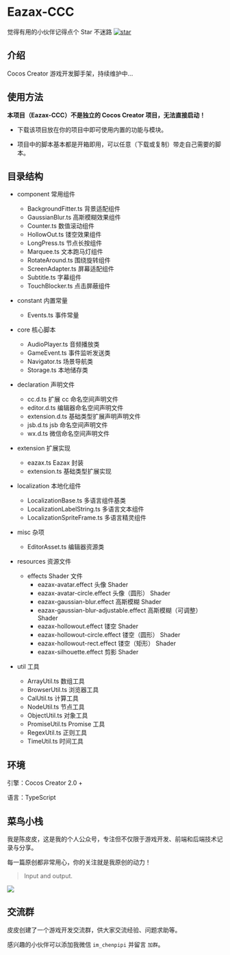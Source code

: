# Eazax-CCC

觉得有用的小伙伴记得点个 Star 不迷路 [![star](https://gitee.com/ifaswind/eazax-ccc/badge/star.svg?theme=dark)](https://gitee.com/ifaswind/eazax-ccc/stargazers)



## 介绍

Cocos Creator 游戏开发脚手架，持续维护中...



## 使用方法

**本项目（Eazax-CCC）不是独立的 Cocos Creator 项目，无法直接启动！**

- 下载该项目放在你的项目中即可使用内置的功能与模块。

- 项目中的脚本基本都是开箱即用，可以任意（下载或复制）带走自己需要的脚本。



## 目录结构

- component 常用组件
  - BackgroundFitter.ts 背景适配组件
  - GaussianBlur.ts 高斯模糊效果组件
  - Counter.ts 数值滚动组件
  - HollowOut.ts 镂空效果组件
  - LongPress.ts 节点长按组件
  - Marquee.ts 文本跑马灯组件
  - RotateAround.ts 围绕旋转组件
  - ScreenAdapter.ts 屏幕适配组件
  - Subtitle.ts 字幕组件
  - TouchBlocker.ts 点击屏蔽组件


- constant 内置常量
  - Events.ts 事件常量


- core 核心脚本
  - AudioPlayer.ts 音频播放类
  - GameEvent.ts 事件监听发送类
  - Navigator.ts 场景导航类
  - Storage.ts 本地储存类


- declaration 声明文件
  - cc.d.ts 扩展 cc 命名空间声明文件
  - editor.d.ts 编辑器命名空间声明文件
  - extension.d.ts 基础类型扩展声明声明文件
  - jsb.d.ts jsb 命名空间声明文件
  - wx.d.ts 微信命名空间声明文件


- extension 扩展实现
  - eazax.ts Eazax 封装
  - extension.ts 基础类型扩展实现


- localization 本地化组件
  - LocalizationBase.ts 多语言组件基类
  - LocalizationLabelString.ts 多语言文本组件
  - LocalizationSpriteFrame.ts 多语言精灵组件


- misc 杂项
  - EditorAsset.ts 编辑器资源类


- resources 资源文件
  - effects Shader 文件
    - eazax-avatar.effect 头像 Shader
    - eazax-avatar-circle.effect 头像（圆形） Shader
    - eazax-gaussian-blur.effect 高斯模糊 Shader
    - eazax-gaussian-blur-adjustable.effect 高斯模糊（可调整） Shader
    - eazax-hollowout.effect 镂空 Shader
    - eazax-hollowout-circle.effect 镂空（圆形） Shader
    - eazax-hollowout-rect.effect 镂空（矩形） Shader
    - eazax-silhouette.effect 剪影 Shader


- util 工具
  - ArrayUtil.ts 数组工具
  - BrowserUtil.ts 浏览器工具
  - CalUtil.ts 计算工具
  - NodeUtil.ts 节点工具
  - ObjectUtil.ts 对象工具
  - PromiseUtil.ts Promise 工具
  - RegexUtil.ts 正则工具
  - TimeUtil.ts 时间工具



## 环境

引擎：Cocos Creator 2.0 +

语言：TypeScript



## 菜鸟小栈

我是陈皮皮，这是我的个人公众号，专注但不仅限于游戏开发、前端和后端技术记录与分享。

每一篇原创都非常用心，你的关注就是我原创的动力！

> Input and output.

![](https://gitee.com/ifaswind/image-storage/raw/master/weixin/official-account.png)



## 交流群

皮皮创建了一个游戏开发交流群，供大家交流经验、问题求助等。

感兴趣的小伙伴可以添加我微信 `im_chenpipi` 并留言 `加群`。

